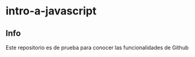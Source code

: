 # intro-a-javascript
## Info 
Este repositorio es de prueba para conocer las funcionalidades de Github
